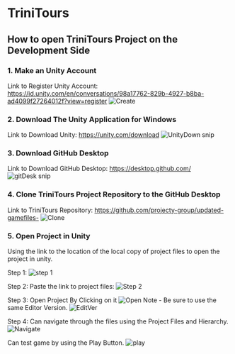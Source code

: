 # TriniTours

## How to open TriniTours Project on the Development Side

### 1. Make an Unity Account
Link to Register Unity Account: https://id.unity.com/en/conversations/98a17762-829b-4927-b8ba-ad4099f27264012f?view=register
![Create](https://user-images.githubusercontent.com/60389897/229852889-12c06745-b125-4819-9036-4bd7c56eeb83.png)

### 2. Download The Unity Application for Windows
Link to Download Unity: https://unity.com/download
![UnityDown snip](https://user-images.githubusercontent.com/60389897/229851843-7cc93268-79eb-4f2c-b56b-978e2262b09f.png)

### 3. Download GitHub Desktop
Link to Download GitHub Desktop: https://desktop.github.com/
![gitDesk snip](https://user-images.githubusercontent.com/60389897/229851633-e5cd8434-a91f-4731-af40-94120c16b2d8.png)

### 4. Clone TriniTours Project Repository to the GitHub Desktop
Link to TriniTours Repository: https://github.com/projecty-group/updated-gamefiles-
![Clone](https://user-images.githubusercontent.com/60389897/229854896-f2190a56-6812-4377-9708-b371524570ba.png)

### 5. Open Project in Unity
Using the link to the location of the local copy of project files to open the project in unity.

Step 1: 
![step 1](https://user-images.githubusercontent.com/60389897/229856194-c9941530-f730-4354-911d-5cf4fbee28b5.png)

Step 2: 
Paste the link to project files:
![Step 2](https://user-images.githubusercontent.com/60389897/229857702-aae9c813-f617-4921-b41a-27c360dc9559.png)

Step 3: 
Open Project By Clicking on it
![Open](https://user-images.githubusercontent.com/60389897/229858497-ab1514e7-d9cb-44b9-ba01-8d8e7205e57c.png)
Note - Be sure to use the same Editor Version.
![EditVer](https://user-images.githubusercontent.com/60389897/229858853-94959ca2-f75b-4da7-bad2-29fc2c423be9.png)

Step 4:
Can navigate through the files using the Project Files and Hierarchy.
![Navigate](https://user-images.githubusercontent.com/60389897/229860740-53bb150f-d63b-4db4-8666-c12a2a5b780a.png)

Can test game by using the Play Button.
![play](https://user-images.githubusercontent.com/60389897/229861282-c9259e4a-06a3-4878-9ad1-1409cc6f58dc.png)
